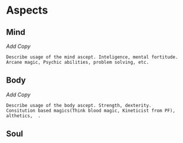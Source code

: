 # Aspects

## Mind
*Add Copy*
```
Describe usage of the mind ascept. Inteligence, mental fortitude.
Arcane magic, Psychic abilities, problem solving, etc.
```
## Body
*Add Copy*
```
Describe usage of the body ascept. Strength, dexterity.
Consitution based magics(Think blood magic, Kineticist from PF), althetics,  .
```

## Soul 
<!--stackedit_data:
eyJoaXN0b3J5IjpbLTE2MDY2NTU4NDUsNzAxMzc0MjcxLDE5Mj
MzOTk0OTUsLTEzOTQ0MDQzMzAsMTAxMjM3MDY0MV19
-->